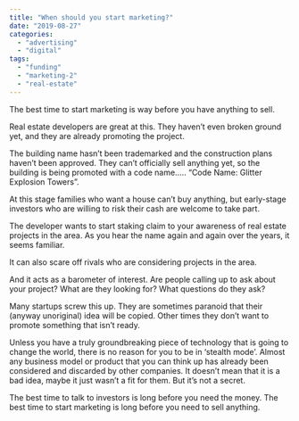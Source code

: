 ```yaml
---
title: "When should you start marketing?"
date: "2019-08-27"
categories: 
  - "advertising"
  - "digital"
tags: 
  - "funding"
  - "marketing-2"
  - "real-estate"
---
```


The best time to start marketing is way before you have anything to sell.

Real estate developers are great at this. They haven’t even broken ground yet, and they are already promoting the project. 

The building name hasn’t been trademarked and the construction plans haven’t been approved. They can’t officially sell anything yet, so the building is being promoted with a code name….. “Code Name: Glitter Explosion Towers”. 

At this stage families who want a house can’t buy anything, but early-stage investors who are willing to risk their cash are welcome to take part.

The developer wants to start staking claim to your awareness of real estate projects in the area. As you hear the name again and again over the years, it seems familiar.

It can also scare off rivals who are considering projects in the area.

And it acts as a barometer of interest. Are people calling up to ask about your project? What are they looking for? What questions do they ask?

Many startups screw this up. They are sometimes paranoid that their (anyway unoriginal) idea will be copied. Other times they don’t want to promote something that isn’t ready.

Unless you have a truly groundbreaking piece of technology that is going to change the world, there is no reason for you to be in ‘stealth mode’. Almost any business model or product that you can think up has already been considered and discarded by other companies. It doesn’t mean that it is a bad idea, maybe it just wasn’t a fit for them. But it’s not a secret.

The best time to talk to investors is long before you need the money. The best time to start marketing is long before you need to sell anything.
